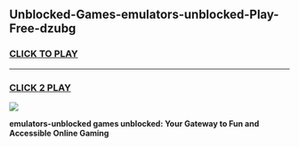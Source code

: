 
## Unblocked-Games-emulators-unblocked-Play-Free-dzubg
<h3>
<a href="https://premium76.site?title=emulators-unblocked&ref=19M">CLICK TO PLAY</a></h3>
<hr>

<h3>
<a href="https://premium76.site?title=emulators-unblocked&ref=19M">CLICK 2 PLAY</a>
  
</h3>

<a href="https://premium76.site?title=emulators-unblocked&ref=19M"><img src="https://clearcache.store/games.png"></a>


**emulators-unblocked games unblocked: Your Gateway to Fun and Accessible Online Gaming**
